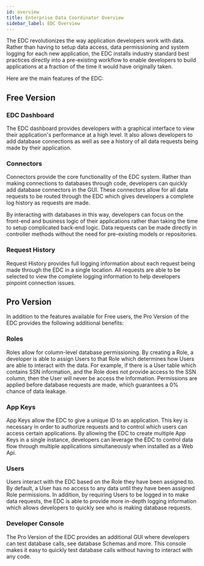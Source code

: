 ```yaml
---
id: overview
title: Enterprise Data Coordinator Overview
sidebar_label: EDC Overview
---
```


The EDC revolutionizes the way application developers work with data. Rather than having to setup data access, data permissioning and system logging for each new application, the EDC installs industry standard best practices directly into a pre-existing workflow to enable developers to build applications at a fraction of the time it would have originally taken.

Here are the main features of the EDC:

## Free Version

### EDC Dashboard

The EDC dashboard provides developers with a graphical interface to view their application's performance at a high level. It also allows developers to add database connections as well as see a history of all data requests being made by their application.

### Connectors

Connectors provide the core functionality of the EDC system. Rather than making connections to databases through code, developers can quickly add database connectors in the GUI. These connectors allow for all data requests to be routed through the EDC which gives developers a complete log history as requests are made.

By interacting with databases in this way, developers can focus on the front-end and business logic of their applications rather than taking the time to setup complicated back-end logic. Data requests can be made directly in controller methods without the need for pre-existing models or repositories.

### Request History

Request History provides full logging information about each request being made through the EDC in a single location. All requests are able to be selected to view the complete logging information to help developers pinpoint connection issues.

## Pro Version

In addition to the features available for Free users, the Pro Version of the EDC provides the following additional benefits:

### Roles

Roles allow for column-level database permissioning. By creating a Role, a developer is able to assign Users to that Role which determines how Users are able to interact with the data. For example, if there is a User table which contains SSN information, and the Role does not provide access to the SSN column, then the User will never be access the information. Permissions are applied before database requests are made, which guarantees a 0% chance of data leakage.

### App Keys

App Keys allow the EDC to give a unique ID to an application. This key is necessary in order to authorize requests and to control which users can access certain applications. By allowing the EDC to create multiple App Keys in a single instance, developers can leverage the EDC to control data flow through multiple applications simultaneously when installed as a Web Api. 

### Users

Users interact with the EDC based on the Role they have been assigned to. By default, a User has no access to any data until they have been assigned Role permissions. In addition, by requiring Users to be logged in to make data requests, the EDC is able to provide more in-depth logging information which allows developers to quickly see who is making database requests.

### Developer Console

The Pro Version of the EDC provides an additional GUI where developers can test database calls, see database Schemas and more. This console makes it easy to quickly test database calls without having to interact with any code.

